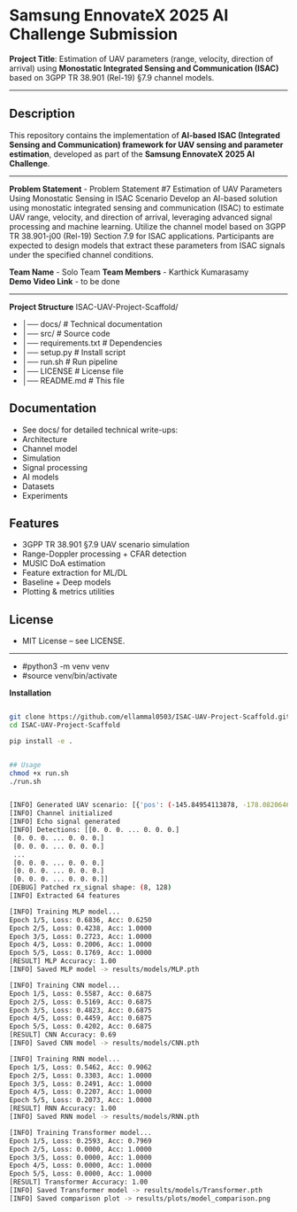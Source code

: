 # Samsung EnnovateX 2025 AI Challenge Submission  

**Project Title**: Estimation of UAV parameters (range, velocity, direction of arrival) using **Monostatic Integrated Sensing and Communication (ISAC)** based on 3GPP TR 38.901 (Rel-19) §7.9 channel models.  

---


##  Description  
This repository contains the implementation of **AI-based ISAC (Integrated Sensing and Communication) framework for UAV sensing and parameter estimation**, developed as part of the **Samsung EnnovateX 2025 AI Challenge**.  


---


**Problem Statement** - Problem Statement #7
Estimation of UAV Parameters Using Monostatic Sensing in ISAC Scenario
Develop an AI-based solution using monostatic integrated sensing and communication (ISAC) to estimate UAV range, velocity, and direction of arrival, leveraging advanced signal processing and machine learning. Utilize the channel model based on 3GPP TR 38.901-j00 (Rel-19) Section 7.9 for ISAC applications. Participants are expected to design models that extract these parameters from ISAC signals under the specified channel conditions.  

**Team Name** - Solo Team 
**Team Members** - Karthick Kumarasamy  
**Demo Video Link** -  to be done 


---
**Project Structure**
ISAC-UAV-Project-Scaffold/
- │── docs/ # Technical documentation
- │── src/ # Source code
- │── requirements.txt # Dependencies
- │── setup.py # Install script
- │── run.sh # Run pipeline
- │── LICENSE # License file
- │── README.md # This file


## Documentation
- See docs/ for detailed technical write-ups:
- Architecture
- Channel model
- Simulation
- Signal processing
- AI models
- Datasets
- Experiments


## Features
- 3GPP TR 38.901 §7.9 UAV scenario simulation
- Range-Doppler processing + CFAR detection
- MUSIC DoA estimation
- Feature extraction for ML/DL
- Baseline + Deep models
- Plotting & metrics utilities

## License
- MIT License – see LICENSE.

---

- #python3 -m venv venv
- #source venv/bin/activate

**Installation**
```bash

git clone https://github.com/ellammal0503/ISAC-UAV-Project-Scaffold.git
cd ISAC-UAV-Project-Scaffold

pip install -e .


## Usage
chmod +x run.sh
./run.sh


[INFO] Generated UAV scenario: [{'pos': (-145.84954113878, -178.08206464864807, 149.59066279986354), 'vel': (28.97654438306837, 5.555555555555555), 'size': (0.3, 0.4, 0.2), 'los': False}, {'pos': (420.2457855892241, 402.1074406308873, 157.36340785162017), 'vel': (27.092613058565828, 11.11111111111111), 'size': (1.6, 1.5, 0.7), 'los': True}]
[INFO] Channel initialized
[INFO] Echo signal generated
[INFO] Detections: [[0. 0. 0. ... 0. 0. 0.]
 [0. 0. 0. ... 0. 0. 0.]
 [0. 0. 0. ... 0. 0. 0.]
 ...
 [0. 0. 0. ... 0. 0. 0.]
 [0. 0. 0. ... 0. 0. 0.]
 [0. 0. 0. ... 0. 0. 0.]]
[DEBUG] Patched rx_signal shape: (8, 128)
[INFO] Extracted 64 features

[INFO] Training MLP model...
Epoch 1/5, Loss: 0.6836, Acc: 0.6250
Epoch 2/5, Loss: 0.4238, Acc: 1.0000
Epoch 3/5, Loss: 0.2723, Acc: 1.0000
Epoch 4/5, Loss: 0.2006, Acc: 1.0000
Epoch 5/5, Loss: 0.1769, Acc: 1.0000
[RESULT] MLP Accuracy: 1.00
[INFO] Saved MLP model -> results/models/MLP.pth

[INFO] Training CNN model...
Epoch 1/5, Loss: 0.5587, Acc: 0.6875
Epoch 2/5, Loss: 0.5169, Acc: 0.6875
Epoch 3/5, Loss: 0.4823, Acc: 0.6875
Epoch 4/5, Loss: 0.4459, Acc: 0.6875
Epoch 5/5, Loss: 0.4202, Acc: 0.6875
[RESULT] CNN Accuracy: 0.69
[INFO] Saved CNN model -> results/models/CNN.pth

[INFO] Training RNN model...
Epoch 1/5, Loss: 0.5462, Acc: 0.9062
Epoch 2/5, Loss: 0.3303, Acc: 1.0000
Epoch 3/5, Loss: 0.2491, Acc: 1.0000
Epoch 4/5, Loss: 0.2207, Acc: 1.0000
Epoch 5/5, Loss: 0.2073, Acc: 1.0000
[RESULT] RNN Accuracy: 1.00
[INFO] Saved RNN model -> results/models/RNN.pth

[INFO] Training Transformer model...
Epoch 1/5, Loss: 0.2593, Acc: 0.7969
Epoch 2/5, Loss: 0.0000, Acc: 1.0000
Epoch 3/5, Loss: 0.0000, Acc: 1.0000
Epoch 4/5, Loss: 0.0000, Acc: 1.0000
Epoch 5/5, Loss: 0.0000, Acc: 1.0000
[RESULT] Transformer Accuracy: 1.00
[INFO] Saved Transformer model -> results/models/Transformer.pth
[INFO] Saved comparison plot -> results/plots/model_comparison.png

